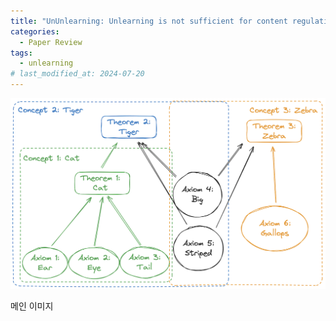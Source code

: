```yaml
---
title: "UnUnlearning: Unlearning is not sufficient for content regulation in advanced generative AI for algebra"
categories:
  - Paper Review
tags:
  - unlearning
# last_modified_at: 2024-07-20
---
```

![Main image](/images/2024-07-11-paper-review-ununlearning_0.png)

메인 이미지